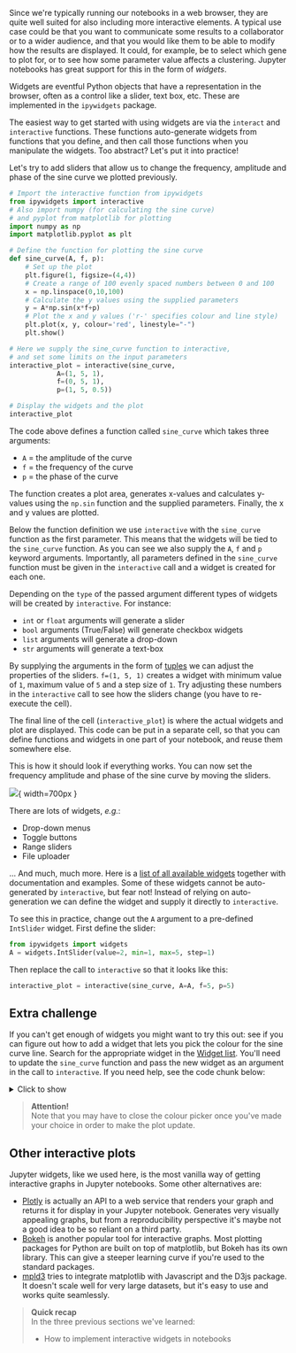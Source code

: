 Since we're typically running our notebooks in a web browser, they are quite
well suited for also including more interactive elements. A typical use case
could be that you want to communicate some results to a collaborator or to
a wider audience, and that you would like them to be able to modify how the
results are displayed. It could, for example, be to select which gene to plot
for, or to see how some parameter value affects a clustering. Jupyter notebooks
has great support for this in the form of *widgets*.

Widgets are eventful Python objects that have a representation in the browser,
often as a control like a slider, text box, etc. These are implemented in the
`ipywidgets` package.

The easiest way to get started with using widgets are via the `interact` and
`interactive` functions. These functions auto-generate widgets from functions
that you define, and then call those functions when you manipulate the widgets.
Too abstract? Let's put it into practice!

Let's try to add sliders that allow us to change the frequency, amplitude and
phase of the sine curve we plotted previously.

```python
# Import the interactive function from ipywidgets
from ipywidgets import interactive
# Also import numpy (for calculating the sine curve)
# and pyplot from matplotlib for plotting
import numpy as np
import matplotlib.pyplot as plt

# Define the function for plotting the sine curve
def sine_curve(A, f, p):
    # Set up the plot
    plt.figure(1, figsize=(4,4))
    # Create a range of 100 evenly spaced numbers between 0 and 100
    x = np.linspace(0,10,100)
    # Calculate the y values using the supplied parameters
    y = A*np.sin(x*f+p)
    # Plot the x and y values ('r-' specifies colour and line style)
    plt.plot(x, y, colour='red', linestyle="-")
    plt.show()

# Here we supply the sine_curve function to interactive,
# and set some limits on the input parameters
interactive_plot = interactive(sine_curve,
            A=(1, 5, 1),
            f=(0, 5, 1),
            p=(1, 5, 0.5))

# Display the widgets and the plot
interactive_plot
```

The code above defines a function called `sine_curve` which takes three
arguments:

- `A` = the amplitude of the curve
- `f` = the frequency of the curve
- `p` = the phase of the curve

The function creates a plot area, generates x-values and calculates y-values
using the `np.sin` function and the supplied parameters. Finally, the x and y
values are plotted.

Below the function definition we use `interactive` with the `sine_curve`
function as the first parameter. This means that the widgets will be tied to
the `sine_curve` function. As you can see we also supply the `A`, `f` and `p`
keyword arguments. Importantly, all parameters defined in the `sine_curve`
function must be given in the `interactive` call and a widget is created for
each one.

Depending on the `type` of the passed argument different types of
widgets will be created by `interactive`. For instance:

- `int` or `float` arguments will generate a slider
- `bool` arguments (True/False) will generate checkbox widgets
- `list` arguments will generate a drop-down
- `str` arguments will generate a text-box

By supplying the arguments in the form of
[tuples](https://docs.python.org/3/library/stdtypes.html#typesseq) we can
adjust the properties of the sliders. `f=(1, 5, 1)` creates a widget with
minimum value of `1`, maximum value of `5` and a step size of `1`. Try adjusting
these numbers in the `interactive` call to see how the sliders change (you have
to re-execute the cell).

The final line of the cell (`interactive_plot`) is where the actual widgets and
plot are displayed. This code can be put in a separate cell, so that you can
define functions and widgets in one part of your notebook, and reuse them
somewhere else.

This is how it should look if everything works. You can now set the frequency
amplitude and phase of the sine curve by moving the sliders.

![](images/jupyter_widget.png){ width=700px }

There are lots of widgets, _e.g._:

- Drop-down menus
- Toggle buttons
- Range sliders
- File uploader

... And much, much more. Here is a [list of all available widgets](
https://ipywidgets.readthedocs.io/en/latest/examples/Widget%20List.html)
together with documentation and examples. Some of these widgets cannot be
auto-generated by `interactive`, but fear not! Instead of relying on
auto-generation we can define the widget and supply it directly to `interactive`.

To see this in practice, change out the `A` argument to a pre-defined
`IntSlider` widget. First define the slider:

```python
from ipywidgets import widgets
A = widgets.IntSlider(value=2, min=1, max=5, step=1)
```

Then replace the call to `interactive` so that it looks like this:

```python
interactive_plot = interactive(sine_curve, A=A, f=5, p=5)
```

## Extra challenge

If you can't get enough of widgets you might want to try this out: see if you
can figure out how to add a widget that lets you pick the colour for the sine
curve line. Search for the appropriate widget in the [Widget list](
https://ipywidgets.readthedocs.io/en/latest/examples/Widget%20List.html).
You'll need to update the `sine_curve` function and pass the new widget as
an argument in the call to `interactive`. If you need help, see the code chunk
below:

<details>
<summary> Click to show </summary>

```python
# Import the interactive function from ipywidgets
from ipywidgets import interactive
# Also import numpy (for calculating the sine curve)
# and pyplot from matplotlib for plotting
import numpy as np
from ipywidgets import widgets ## <- import widgets
import matplotlib.pyplot as plt

# Define the function for plotting the sine curve
def sine_curve(A, f, p, color): ## <- add parameter here
    # Set up the plot
    plt.figure(1, figsize=(4,4))
    # Create a range of 100 evenly spaced numbers between 0 and 100
    x = np.linspace(0,10,100)
    # Calculate the y values using the supplied parameters
    y = A*np.sin(x*f+p)
    # Plot the x and y values
    plt.plot(x, y, color=color) ## <- Use colour from widget here
    plt.show()

# Here we supply the sine_curve function to interactive,
# and set some limits on the input parameters
# Define the colorpicker widget
colorpicker = widgets.ColorPicker(description='color',value="red")
interactive_plot = interactive(sine_curve,
            A=(1, 5, 1),
            f=(0, 5, 1),
            p=(1, 5, 0.5),
            color=colorpicker) ## <- Supply the colorpicker to the function

# Display the widgets and the plot
interactive_plot
```

</details>

> **Attention!** <br>
> Note that you may have to close the colour picker once you've made your
> choice in order to make the plot update.

## Other interactive plots

Jupyter widgets, like we used here, is the most vanilla way of getting
interactive graphs in Jupyter notebooks. Some other alternatives are:

* [Plotly](https://plot.ly/python/ipython-notebook-tutorial) is actually an
  API to a web service that renders your graph and returns it for display in
  your Jupyter notebook. Generates very visually appealing graphs, but from
  a reproducibility perspective it's maybe not a good idea to be so reliant on
  a third party.
* [Bokeh](https://bokeh.pydata.org/en/latest/docs/user_guide/notebook.html#userguide-notebook)
  is another popular tool for interactive graphs. Most plotting packages for
  Python are built on top of matplotlib, but Bokeh has its own library. This
  can give a steeper learning curve if you're used to the standard packages.
* [mpld3](http://mpld3.github.io) tries to integrate matplotlib with
  Javascript and the D3js package. It doesn't scale well for very large
  datasets, but it's easy to use and works quite seamlessly.

> **Quick recap** <br>
> In the three previous sections we've learned:
>
> - How to implement interactive widgets in notebooks
